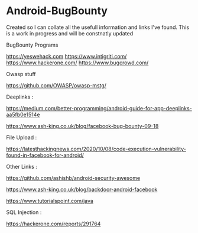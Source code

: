# Android-BugBounty
Created so I can collate all the usefull information and links I've found. 
This is a work in progress and will be constnatly updated

BugBounty Programs

https://yeswehack.com
https://www.intigriti.com/
https://www.hackerone.com/
https://www.bugcrowd.com/

Owasp stuff

https://github.com/OWASP/owasp-mstg/

Deeplinks : 

https://medium.com/better-programming/android-guide-for-app-deeplinks-aa5fb0e1514e

https://www.ash-king.co.uk/blog/facebook-bug-bounty-09-18

File Upload :

https://latesthackingnews.com/2020/10/08/code-execution-vulnerability-found-in-facebook-for-android/

Other Links :

https://github.com/ashishb/android-security-awesome

https://www.ash-king.co.uk/blog/backdoor-android-facebook

https://www.tutorialspoint.com/java

SQL Injection :

https://hackerone.com/reports/291764
